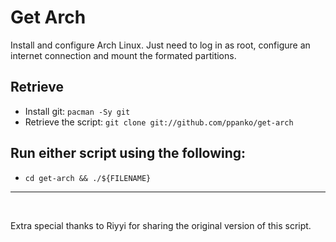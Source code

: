 # Get Arch 
Install and configure Arch Linux. Just need to log in as root, configure an internet connection and mount the formated partitions.

## Retrieve 
- Install git: `pacman -Sy git`
- Retrieve the script: `git clone git://github.com/ppanko/get-arch`

## Run either script using the following: 
- `cd get-arch && ./${FILENAME}`

---

&nbsp;

Extra special thanks to Riyyi for sharing the original version of this script. 
